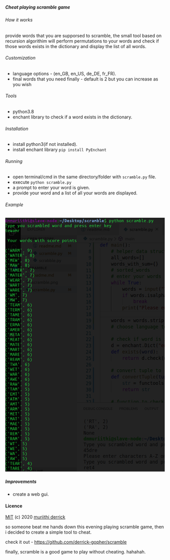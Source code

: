 ##### Cheat playing scramble game

###### How it works
provide words that you are supporsed to scramble, the small tool based on recursion algorithim will perform permutations to your words and check if those words exists in the dictionary and display the list of all words.

###### Customization
- language options - (en_GB, en_US, de_DE, fr_FR).
- final words that you need finally - default is 2 but you can increase as you wish

###### Tools
- python3.8 
- enchant library to check if a word exists in the dictionary.

###### Installation
- install python3(if not installed).
- install enchant library ```pip install PyEnchant```

###### Running
- open terminal/cmd in the same directory/folder with ```scramble.py``` file.
- execute   ```python scramble.py```
- a prompt to enter your word is given.
- provide your word and a list of all your words are displayed.

###### Example
![Screenshot](scramble.png)


##### Improvements
- create a web gui.

#### Licence
[MIT](https://mit-license.org/) (c) 2020 [muriithi derrick](https://github.com/derrick-gopher)

so someone beat me hands down this evening playing scramble game, then i decided to create a simple tool to cheat.

 

check it out - https://github.com/derrick-gopher/scramble



finally, scramble is a good game to play without cheating. hahahah.
